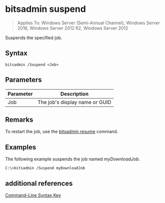 # bitsadmin suspend

>Applies To: Windows Server (Semi-Annual Channel), Windows Server 2016, Windows Server 2012 R2, Windows Server 2012

Suspends the specified job.
## Syntax
```
bitsadmin /Suspend <Job>
```
## Parameters
|Parameter|Description|
|-------|--------|
|Job|The job's display name or GUID|
## Remarks
To restart the job, use the [bitsadmin resume](bitsadmin-resume.md) command.
## <a name="BKMK_examples"></a>Examples
The following example suspends the job named *myDownloadJob*.
```
C:\>bitsadmin /Suspend myDownloadJob
```
## additional references
[Command-Line Syntax Key](command-line-syntax-key.md)
